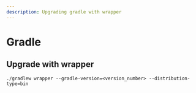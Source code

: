 ```yaml
---
description: Upgrading gradle with wrapper
---
```

# Gradle

## Upgrade with wrapper

```
./gradlew wrapper --gradle-version=<version_number> --distribution-type=bin
```
